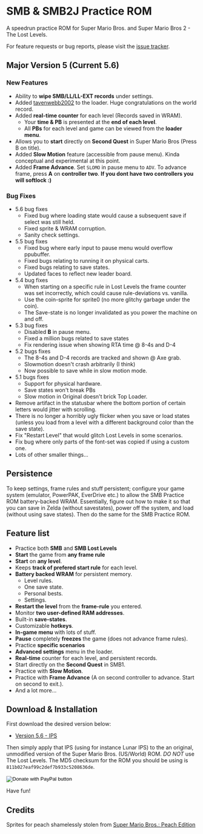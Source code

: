 # SMB & SMB2J Practice ROM

A speedrun practice ROM for Super Mario Bros. and Super Mario Bros 2 - The Lost Levels.

For feature requests or bug reports, please visit the [issue tracker](https://github.com/pellsson/smb/issues).

## Major Version 5 (Current 5.6)

### New Features 
- Ability to **wipe SMB/LL/LL-EXT records** under settings.
- Added [tavenwebb2002](https://twitch.tv/tavenwebb2002) to the loader. Huge congratulations on the world record.
- Added **real-time counter** for each level (Records saved in WRAM).
	- Your **time & PB** is presented at the **end of each level**.
	- All **PBs** for each level and game can be viewed from the **loader menu**.
- Allows you to **start** directly on **Second Quest** in Super Mario Bros (Press B on title).
- Added **Slow Motion** feature (accessible from pause menu). Kinda conceptual and experimental at this point.
- Added **Frame Advance**. Set `SLOMO` in pause menu to `ADV`. To advance frame, press **A** on **controller two**. **If you dont have two controllers you will softlock :)**

### Bug Fixes
- 5.6 bug fixes
	- Fixed bug where loading state would cause a subsequent save if select was still held.
	- Fixed sprite & WRAM corruption.
	- Sanity check settings.
- 5.5 bug fixes
	- Fixed bug where early input to pause menu would overflow ppubuffer.
	- Fixed bugs relating to running it on physical carts.
	- Fixed bugs relating to save states.
	- Updated faces to reflect new leader board.
- 5.4 bug fixes
	- When starting on a specific rule in Lost Levels the frame counter was set incorrectly, which could cause rule-deviations vs. vanilla.
	- Use the coin-sprite for sprite0 (no more glitchy garbage under the coin).
	- The Save-state is no longer invalidated as you power the machine on and off.
- 5.3 bug fixes
	- Disabled **B** in pause menu.
	- Fixed a million bugs related to save states
	- Fix rendering issue when showing RTA time @ 8-4s and D-4
- 5.2 bugs fixes
	- The 8-4s and D-4 records are tracked and shown @ Axe grab.
	- Slowmotion doesn't crash arbitrarily (I think)
	- Now possible to save while in slow motion mode.
- 5.1 bugs fixes
	- Support for physical hardware.
	- Save states won't break PBs
	- Slow motion in Original doesn't brick Top Loader.
- Remove artifact in the statusbar where the bottom portion of certain letters would jitter with scrolling.
- There is no longer a horribly ugly flicker when you save or load states (unless you load from a level with a different background color than the save state).
- Fix "Restart Level" that would glitch Lost Levels in some scenarios.
- Fix bug where only parts of the font-set was copied if using a custom one.
- Lots of other smaller things...

## Persistence

To keep settings, frame rules and stuff persistent; configure your game
system (emulator, PowerPAK, EverDrive etc.) to allow the SMB Practice ROM
battery-backed WRAM. Essentially, figure out how to make it so that you can
save in Zelda (without savestates), power off the system, and load (without using save states). Then do the same for the SMB Practice ROM.

## Feature list
- Practice both **SMB** and **SMB Lost Levels**
- **Start** the game from **any frame rule**
- **Start** on **any level**.
- Keeps **track of prefered start rule** for each level.
- **Battery backed WRAM** for persistent memory.
	- Level rules.
	- One save state.
	- Personal bests.
	- Settings.
- **Restart the level** from the **frame-rule** you entered.
- Monitor **two user-defined RAM addresses**.
- Built-in **save-states**.
- Customizable **hotkeys**.
- **In-game menu** with lots of stuff.
- **Pause** completely **freezes** the game (does not advance frame rules).
- Practice **specific scenarios**
- **Advanced settings** menu in the loader.
- **Real-time** counter for each level, and persistent records.
- Start directly on the **Second Quest** in SMB1.
- Practice with **Slow Motion**.
- Practice with **Frame Advance** (A on second controller to advance. Start on second to exit.).
- And a lot more...

## Download & Installation

First download the desired version below:

- [Version 5.6 - IPS](https://github.com/pellsson/smb/raw/master/smb-v5.6.ips)

Then simply apply that IPS (using for instance Lunar IPS) to the an original, unmodified version of the Super Mario Bros. (US/World) ROM. *DO NOT* use The Lost Levels. The MD5 checksum for the ROM you should be using is `811b027eaf99c2def7b933c5208636de`.

<form action="https://www.paypal.com/cgi-bin/webscr" method="post" target="_top">
	<input type="hidden" name="cmd" value="_donations" />
	<input type="hidden" name="business" value="66GJXJYBSFVB6" />
	<input type="hidden" name="currency_code" value="USD" />
	<input type="image" src="https://www.paypalobjects.com/en_US/SE/i/btn/btn_donateCC_LG.gif" border="0" name="submit" title="PayPal - The safer, easier way to pay online!" alt="Donate with PayPal button" />
	<img alt="" border="0" src="https://www.paypal.com/en_SE/i/scr/pixel.gif" width="1" height="1" />
</form>

Have fun!

## Credits
Sprites for peach shamelessly stolen from [Super Mario Bros.: Peach Edition](https://www.romhacking.net/hacks/1229)
